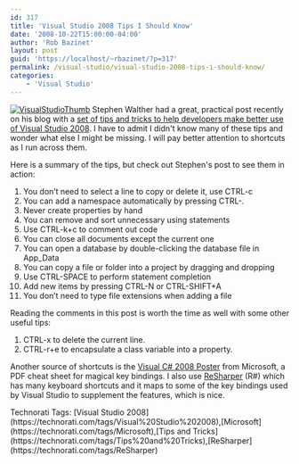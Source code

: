 ```yaml
---
id: 317
title: 'Visual Studio 2008 Tips I Should Know'
date: '2008-10-22T15:00:00-04:00'
author: 'Rob Bazinet'
layout: post
guid: 'https://localhost/~rbazinet/?p=317'
permalink: /visual-studio/visual-studio-2008-tips-i-should-know/
categories:
    - 'Visual Studio'
---
```


[![VisualStudioThumb](https://accidentaltechnologist.com/files/media/image/WindowsLiveWriter/VisualStudio2008TipsIdidntKnow_91D8/VisualStudioThumb_thumb.jpg)](https://accidentaltechnologist.com/files/media/image/WindowsLiveWriter/VisualStudio2008TipsIdidntKnow_91D8/VisualStudioThumb_2.jpg) Stephen Walther had a great, practical post recently on his blog with a [set of tips and tricks to help developers make better use of Visual Studio 2008](https://weblogs.asp.net/stephenwalther/archive/2008/10/21/essential-visual-studio-tips-amp-tricks-that-every-developer-should-know.aspx). I have to admit I didn't know many of these tips and wonder what else I might be missing. I will pay better attention to shortcuts as I run across them.

Here is a summary of the tips, but check out Stephen's post to see them in action:

1. You don’t need to select a line to copy or delete it, use CTRL-c
2. You can add a namespace automatically by pressing CTRL-.
3. Never create properties by hand
4. You can remove and sort unnecessary using statements
5. Use CTRL-k+c to comment out code
6. You can close all documents except the current one
7. You can open a database by double-clicking the database file in App\_Data
8. You can copy a file or folder into a project by dragging and dropping
9. Use CTRL-SPACE to perform statement completion
10. Add new items by pressing CTRL-N or CTRL-SHIFT+A
11. You don’t need to type file extensions when adding a file

Reading the comments in this post is worth the time as well with some other useful tips:

1. CTRL-x to delete the current line.
2. CTRL-r+e to encapsulate a class variable into a property.

Another source of shortcuts is the [Visual C# 2008 Poster](https://www.microsoft.com/downloads/details.aspx?familyid=E5F902A8-5BB5-4CC6-907E-472809749973&displaylang=en) from Microsoft, a PDF cheat sheet for magical key bindings. I also use [ReSharper](https://www.jetbrains.com/resharper/) (R#) which has many keyboard shortcuts and it maps to some of the key bindings used by Visual Studio to supplement the features, which is nice.

<div class="wlWriterSmartContent" id="scid:0767317B-992E-4b12-91E0-4F059A8CECA8:c18bc3a5-6a01-40da-939f-2beceba6267a" style="padding-right: 0px; display: inline; padding-left: 0px; float: none; padding-bottom: 0px; margin: 0px; padding-top: 0px">Technorati Tags: [Visual Studio 2008](https://technorati.com/tags/Visual%20Studio%202008),[Microsoft](https://technorati.com/tags/Microsoft),[Tips and Tricks](https://technorati.com/tags/Tips%20and%20Tricks),[ReSharper](https://technorati.com/tags/ReSharper)</div>